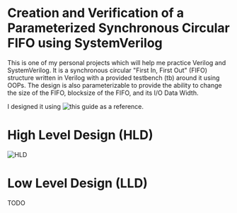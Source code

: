# Creation and Verification of a Parameterized Synchronous Circular FIFO using SystemVerilog
This is one of my personal projects which will help me practice Verilog and SystemVerilog. It is a synchronous circular "First In, First Out" (FIFO) structure written in Verilog with a provided testbench (tb) around it using OOPs. The design is also parameterizable to provide the ability to change the size of the FIFO, blocksize of the FIFO, and its I/O Data Width.

I designed it using ![this guide](https://www.youtube.com/watch?v=U1-5Jx4Mg-g) as a reference.

# High Level Design (HLD)
![HLD](#)

# Low Level Design (LLD)
TODO
